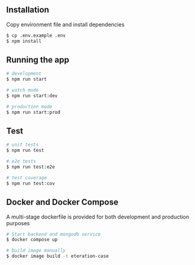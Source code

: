 ## Installation

Copy environment file and install dependencies

```bash
$ cp .env.example .env
$ npm install
```

## Running the app

```bash
# development
$ npm run start

# watch mode
$ npm run start:dev

# production mode
$ npm run start:prod
```

## Test

```bash
# unit tests
$ npm run test

# e2e tests
$ npm run test:e2e

# test coverage
$ npm run test:cov
```
## Docker and Docker Compose
A multi-stage dockerfile is provided for both development and production purposes
```bash
# Start backend and mongodb service
$ docker compose up

# build image manually
$ docker image build -t eteration-case




